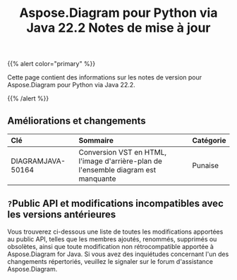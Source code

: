 ﻿---
title: Aspose.Diagram pour Python via Java 22.2 Notes de mise à jour
type: docs
weight: 26
url: /fr/java/aspose-diagram-for-python-via-java-22-2-release-notes/
---
{{% alert color="primary" %}}

Cette page contient des informations sur les notes de version pour Aspose.Diagram pour Python via Java 22.2.

{{% /alert %}}
## **Améliorations et changements**  ##

|**Clé**|**Sommaire**|**Catégorie**|
|:- |:- |:- |
|DIAGRAMJAVA-50164|Conversion VST en HTML, l'image d'arrière-plan de l'ensemble diagram est manquante|Punaise|

## `?`**Public API et modifications incompatibles avec les versions antérieures**
Vous trouverez ci-dessous une liste de toutes les modifications apportées au public API, telles que les membres ajoutés, renommés, supprimés ou obsolètes, ainsi que toute modification non rétrocompatible apportée à Aspose.Diagram for Java. Si vous avez des inquiétudes concernant l'un des changements répertoriés, veuillez le signaler sur le forum d'assistance Aspose.Diagram.




